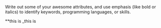 Write out some of your awesome attributes, and use emphasis (like bold or italics) to identify keywords, programming languages, or skills. 

**this is 
_this is
